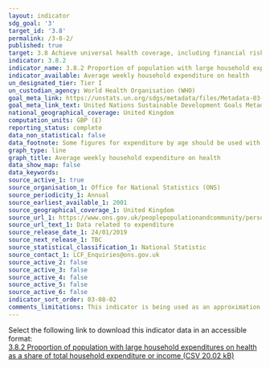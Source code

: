 ```yaml
---
layout: indicator
sdg_goal: '3'
target_id: '3.8'
permalink: /3-8-2/
published: true
target: 3.8 Achieve universal health coverage, including financial risk protection, access to quality essential health-care services and access to safe, effective, quality and affordable essential medicines and vaccines for all
indicator: 3.8.2
indicator_name: 3.8.2 Proportion of population with large household expenditures on health as a share of total household expenditure or income
indicator_available: Average weekly household expenditure on health
un_designated_tier: Tier I
un_custodian_agency: World Health Organisation (WHO)
goal_meta_link: https://unstats.un.org/sdgs/metadata/files/Metadata-03-08-02.pdf
goal_meta_link_text: United Nations Sustainable Development Goals Metadata (PDF 4.0 MB)
national_geographical_coverage: United Kingdom
computation_units: GBP (£)
reporting_status: complete
data_non_statistical: false
data_footnote: Some figures for expenditure by age should be used with extra caution because they are based on fewer than 20 reporting households - these figures are specified in source 1. Data are shown in financial years.
graph_type: line
graph_title: Average weekly household expenditure on health
data_show_map: false
data_keywords:  
source_active_1: true
source_organisation_1: Office for National Statistics (ONS)
source_periodicity_1: Annual
source_earliest_available_1: 2001
source_geographical_coverage_1: United Kingdom
source_url_1: https://www.ons.gov.uk/peoplepopulationandcommunity/personalandhouseholdfinances/expenditure/datalist?filter=datasets
source_url_text_1: Data related to expenditure
source_release_date_1: 24/01/2019
source_next_release_1: TBC
source_statistical_classification_1: National Statistic
source_contact_1: LCF_Enquiries@ons.gov.uk 
source_active_2: false
source_active_3: false
source_active_4: false
source_active_5: false
source_active_6: false
indicator_sort_order: 03-08-02
comments_limitations: This indicator is being used as an approximation of the UN SDG Indicator. Where possible, we will work to identify or develop UK data to meet the global indicator specification. This indicator has been identified in collaboration with topic experts.
---
```

Select the following link to download this indicator data in an accessible format:<br>[3.8.2 Proportion of population with large household expenditures on health as a share of total household expenditure or income (CSV 20.02 kB)](https://sustainabledevelopment-uk.github.io/sdg-data/data/3-8-2.csv)
